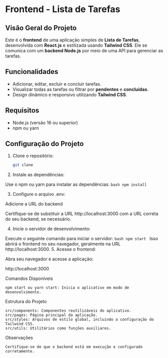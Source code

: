 # Frontend - Lista de Tarefas

## Visão Geral do Projeto
Este é o **frontend** de uma aplicação simples de **Lista de Tarefas**, desenvolvida com **React.js** e estilizada usando **Tailwind CSS**. Ele se comunica com um **backend Node.js** por meio de uma API para gerenciar as tarefas.

## Funcionalidades
- Adicionar, editar, excluir e concluir tarefas.
- Visualizar todas as tarefas ou filtrar por **pendentes** e **concluídas**.
- Design dinâmico e responsivo utilizando **Tailwind CSS**.

## Requisitos
- Node.js (versão 16 ou superior)
- npm ou yarn

## Configuração do Projeto
1. Clone o repositório:
   ```bash
   git clone
   ```

2. Instale as dependências:

Use o npm ou yarn para instalar as dependências:
    ```bash
    npm install
    ```

3. Configure o arquivo .env:

Adicione a URL do backend

Certifique-se de substituir a URL http://localhost:3000 com a URL correta do seu backend, se necessário.

4. Inicie o servidor de desenvolvimento:

Execute o seguinte comando para iniciar o servidor:
    ```bash
    npm start
    ```
Isso abrirá o frontend no seu navegador, geralmente na URL http://localhost:3000.
5. Acesse o frontend:

Abra seu navegador e acesse a aplicação:

http://localhost:3000

Comandos Disponíveis

    npm start ou yarn start: Inicia o aplicativo em modo de desenvolvimento.

Estrutura do Projeto

    src/components: Componentes reutilizáveis do aplicativo.
    src/pages: Página principal da aplicação.
    src/styles: Arquivos de estilo global, incluindo a configuração do Tailwind CSS.
    src/utils: Utilitários como funções auxiliares.

Observações

    Certifique-se de que o backend está em execução e configurado corretamente.